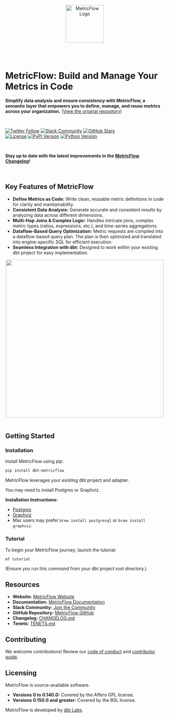 <p align="center">
  <a target="_blank" href="https://transform.co/metricflow">
    <picture>
      <img  alt="MetricFlow Logo" src="https://github.com/dbt-labs/metricflow/raw/main/assets/MetricFlow_logo.png" width="auto" height="120">
    </picture>
  </a>
</p>

<br /><br />

# MetricFlow: Build and Manage Your Metrics in Code

**Simplify data analysis and ensure consistency with MetricFlow, a semantic layer that empowers you to define, manage, and reuse metrics across your organization.** ([View the original repository](https://github.com/dbt-labs/metricflow))

<br />

[![Twitter Follow](https://img.shields.io/twitter/follow/dbt_labs?labelColor=image.png&color=163B36&logo=twitter&style=flat)](https://twitter.com/dbt_labs)
[![Slack Community](https://img.shields.io/badge/Slack-join-163B36)](https://www.getdbt.com/community/)
[![GitHub Stars](https://img.shields.io/github/stars/dbt-labs/metricflow?labelColor=image.png&color=163B36&logo=github)](https://github.com/dbt-labs/metricflow)
<br />
[![License](https://img.shields.io/pypi/l/metricflow?color=163B36&logo=AGPL-3.0)](https://github.com/dbt-labs/metricflow/blob/master/LICENSE)
[![PyPI Version](https://img.shields.io/pypi/v/metricflow?labelColor=&color=163B36)](https://pypi.org/project/metricflow/)
[![Python Version](https://img.shields.io/pypi/pyversions/metricflow?labelColor=&color=163B36)](https://pypi.org/project/metricflow/)

<br />

**Stay up to date with the latest improvements in the [MetricFlow Changelog](https://github.com/dbt-labs/metricflow/blob/main/CHANGELOG.md)!**

<br />

## Key Features of MetricFlow

*   **Define Metrics as Code:** Write clean, reusable metric definitions in code for clarity and maintainability.
*   **Consistent Data Analysis:** Generate accurate and consistent results by analyzing data across different dimensions.
*   **Multi-Hop Joins & Complex Logic:**  Handles intricate joins, complex metric types (ratios, expressions, etc.), and time-series aggregations.
*   **Dataflow-Based Query Optimization:**  Metric requests are compiled into a dataflow-based query plan.  The plan is then optimized and translated into engine-specific SQL for efficient execution.
*   **Seamless Integration with dbt:** Designed to work within your existing dbt project for easy implementation.

<p align="center">
<img src="https://github.com/dbt-labs/metricflow/raw/main/assets/example_plan.svg" height="500"/>
<br /><br />
</p>

## Getting Started

### Installation

Install MetricFlow using pip:

```bash
pip install dbt-metricflow
```

MetricFlow leverages your existing dbt project and adapter.

You may need to install Postgres or Graphviz.

**Installation Instructions:**

*   [Postgres](https://www.postgresql.org/download/)
*   [Graphviz](https://www.graphviz.org/download/)
*   Mac users may prefer `brew install postgresql` or `brew install graphviz`.

### Tutorial

To begin your MetricFlow journey, launch the tutorial:

```bash
mf tutorial
```

(Ensure you run this command from your dbt project root directory.)

## Resources

*   **Website:** [MetricFlow Website](https://transform.co/metricflow)
*   **Documentation:** [MetricFlow Documentation](https://docs.getdbt.com/docs/build/build-metrics-intro)
*   **Slack Community:** [Join the Community](https://www.getdbt.com/community/)
*   **GitHub Repository:** [MetricFlow GitHub](https://github.com/dbt-labs/metricflow)
*   **Changelog:** [CHANGELOG.md](https://github.com/dbt-labs/metricflow/blob/main/CHANGELOG.md)
*   **Tenets:** [TENETS.md](https://github.com/dbt-labs/metricflow/blob/main/TENETS.md)

## Contributing

We welcome contributions! Review our [code of conduct](https://docs.getdbt.com/community/resources/code-of-conduct) and [contributor guide](https://github.com/dbt-labs/metricflow/blob/main/CONTRIBUTING.md).

## Licensing

MetricFlow is source-available software.

*   **Versions 0 to 0.140.0:** Covered by the Affero GPL license.
*   **Versions 0.150.0 and greater:** Covered by the BSL license.

MetricFlow is developed by [dbt Labs](https://www.getdbt.com/).